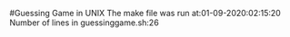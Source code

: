 #Guessing Game in UNIX
The make file was run at:01-09-2020:02:15:20
Number of lines in guessinggame.sh:26
